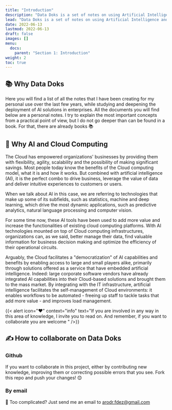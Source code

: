 ```yaml
---
title: "Introduction"
description: "Data Doks is a set of notes on using Artificial Intelligence and Cloud Computing."
lead: "Data Doks is a set of notes on using Artificial Intelligence and Cloud Computing."
date: 2022-06-13
lastmod: 2022-06-13
draft: false
images: []
menu:
  docs:
    parent: "Section 1: Introduction"
weight: 2
toc: true
---
```


## :books: Why Data Doks

Here you will find a list of all the notes that I have been creating for my personal use over the last few years, while studying and deepening the deployment of AI solutions in enterprises. All the documents you will find below are a personal notes. I try to explain the most important concepts from a practical point of view, but I do not go deeper than can be found in a book. For that, there are already books 📚


## 🧠 Why AI and Cloud Computing

The Cloud has empowered organizations' businesses by providing them with flexibility, agility, scalability and the possibility of making significant savings. Most people today know the benefits of the Cloud computing model, what it is and how it works. But combined with artificial intelligence (AI), it is the perfect combo to drive business, leverage the value of data and deliver intuitive experiences to customers or users.

When we talk about AI in this case, we are referring to technologies that make up some of its subfields, such as statistics, machine and deep learning, which drive the most dynamic applications, such as predictive analytics, natural language processing and computer vision.

For some time now, these AI tools have been used to add more value and increase the functionalities of existing cloud computing platforms. With AI technologies mounted on top of Cloud computing infrastructures, organizations can, as we said, better manage their data, find valuable information for business decision making and optimize the efficiency of their operational circuits. 

Arguably, the Cloud facilitates a "democratization" of AI capabilities and benefits by enabling access to large and small players alike, primarily through solutions offered as a service that have embedded artificial intelligence. Indeed: large corporate software vendors have already integrated AI capabilities into their Cloud-based solutions and brought them to the mass market. By integrating with the IT infrastructure, artificial intelligence facilitates the self-management of Cloud environments: it enables workflows to be automated - freeing up staff to tackle tasks that add more value - and improves load management. 

{{< alert icon="❤️" context="info" text="If you are involved in any way in this area of knowledge, I invite you to read on. And remember, if you want to collaborate you are welcome " />}}


## ✍️ How to collaborate on Data Doks

### Github
If you want to collaborate in this project, either by contributing new knowledge, improving them or correcting possible errors that you see. Fork this repo and push your changes! 😊

### By email
📨 Too complicated? Just send me an email to arodr.fdez@gmail.com
